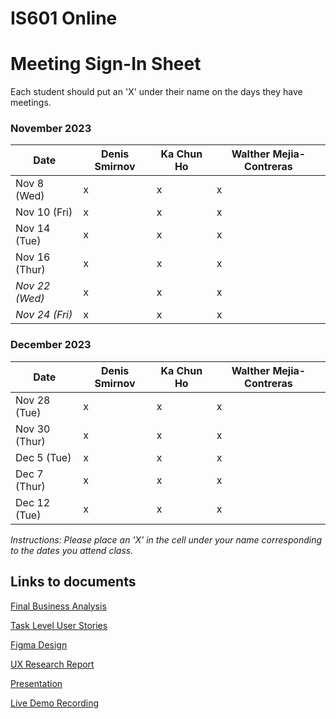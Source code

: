 # IS601 Online

# Meeting Sign-In Sheet

Each student should put an 'X' under their name on the days they have meetings.

### November 2023

| Date        | Denis Smirnov | Ka Chun Ho | Walther Mejia-Contreras |
|-------------|-----------|-----------|-----------|
| Nov 8 (Wed) |      x     |     x      |     x      |
| Nov 10 (Fri)|      x     |     x      |     x      |
| Nov 14 (Tue)|     x     |     x      |     x      |
| Nov 16 (Thur)|     x    |     x      |    x       |
| *Nov 22 (Wed)* |    x   |      x     |     x      |  <!-- Skipped for Thanksgiving -->
| *Nov 24 (Fri)* |    x   |     x      |     x     |  <!-- Skipped for Thanksgiving -->

### December 2023

| Date        | Denis Smirnov | Ka Chun Ho | Walther Mejia-Contreras |
|-------------|-----------|-----------|-----------|
| Nov 28 (Tue)|     x      |     x      |     x      |
| Nov 30 (Thur) |    x     |     x      |     x      |
| Dec 5 (Tue) |       x    |     x      |     x      |
| Dec 7 (Thur) |       x   |    x       |     x      |
| Dec 12 (Tue)|         x  |     x      |     x      |

*Instructions: Please place an 'X' in the cell under your name corresponding to the dates you attend class.*



## Links to documents

[Final Business Analysis](https://github.com/DenisCodes/is601-project/blob/main/Documentations_Links.md)

[Task Level User Stories](https://github.com/DenisCodes/is601-project/blob/main/Task%20Level%20User%20Stories/Task%20Level%20User%20Stories.md)

[Figma Design](https://www.figma.com/file/G5rlxJFR4ShAKgxRNkozye/Italian-restaurant-Home-Page?type=design&node-id=0-1&mode=design&t=Ox7mfhSP5ymYB0HQ-0)

[UX Research Report](https://github.com/DenisCodes/is601-project/blob/main/Task%20Level%20User%20Stories/UX_Research_Report.md)

[Presentation](https://docs.google.com/presentation/d/1uUARmd3tmjJOOSGQ2KzGvQwggDJ1wxLqT_n4IuTR5sg/edit?usp=sharing)

[Live Demo Recording]()